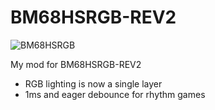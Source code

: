 # BM68HSRGB-REV2

![BM68HSRGB](https://i.imgur.com/uuYP8OIl.jpeg)

My mod for BM68HSRGB-REV2
* RGB lighting is now a single layer
* 1ms and eager debounce for rhythm games
